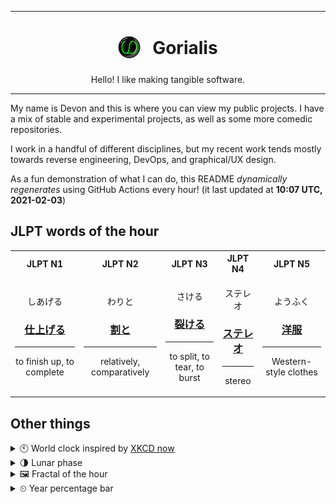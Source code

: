 ***

<h1 align="center">
<sub>
    <img src="readme/resources/avatar.png" height="36">
</sub>
&nbsp;
Gorialis
</h1>
<p align="center">
Hello! I like making tangible software.
</p>

***

My name is Devon and this is where you can view my public projects. I have a mix of stable and experimental projects, as well as some more comedic repositories.

I work in a handful of different disciplines, but my recent work tends mostly towards reverse engineering, DevOps, and graphical/UX design.

As a fun demonstration of what I can do, this README *dynamically regenerates* using GitHub Actions every hour! (it last updated at **10:07 UTC, 2021-02-03**)

<h2>JLPT words of the hour</h2>
<table>
    <tr>
        <th>JLPT N1</th>
        <th>JLPT N2</th>
        <th>JLPT N3</th>
        <th>JLPT N4</th>
        <th>JLPT N5</th>
    </tr>
    <tr>
        <td>
            <p align="center">しあげる</p>
            <h3 align="center"><b><a href="https://jisho.org/search/%E4%BB%95%E4%B8%8A%E3%81%92%E3%82%8B">仕上げる</a></b></h3>
            <hr>
            <p align="center">to finish up,<wbr> to complete</p>
        </td>
        <td>
            <p align="center">わりと</p>
            <h3 align="center"><b><a href="https://jisho.org/search/%E5%89%B2%E3%81%A8">割と</a></b></h3>
            <hr>
            <p align="center">relatively,<wbr> comparatively</p>
        </td>
        <td>
            <p align="center">さける</p>
            <h3 align="center"><b><a href="https://jisho.org/search/%E8%A3%82%E3%81%91%E3%82%8B">裂ける</a></b></h3>
            <hr>
            <p align="center">to split,<wbr> to tear,<wbr> to burst</p>
        </td>
        <td>
            <p align="center">ステレオ</p>
            <h3 align="center"><b><a href="https://jisho.org/search/%E3%82%B9%E3%83%86%E3%83%AC%E3%82%AA">ステレオ</a></b></h3>
            <hr>
            <p align="center">stereo</p>
        </td>
        <td>
            <p align="center">ようふく</p>
            <h3 align="center"><b><a href="https://jisho.org/search/%E6%B4%8B%E6%9C%8D">洋服</a></b></h3>
            <hr>
            <p align="center">Western-style clothes</p>
        </td>
    </tr>
</table>

<h2>Other things</h2>
<details>
<summary>🕙  World clock inspired by <a href="https://xkcd.com/now">XKCD now</a></summary>

> <img src="generated/now.png" width="512">

</details>
<details>
<summary>🌗 Lunar phase</summary>

The moon is approximately 73.87% through its phase (Last Quarter).

</details>
<details>
<summary>&#x1f5bc; Fractal of the hour</summary>

> <img src="generated/fractal.png" width="512">

</details>
<details>
<summary>&#x23f2; Year percentage bar</summary>
<pre><code>2021 [█▁▁▁▁▁▁▁▁▁▁▁▁▁▁▁▁▁▁▁] 9.16%</code></pre>
</details>
